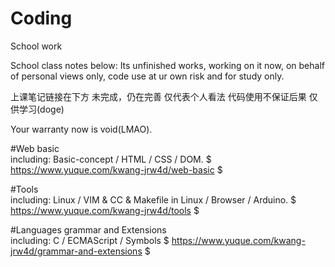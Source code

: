 # Coding
School work 

School class notes below: 
Its unfinished works, working on it now, on behalf of personal views only, code use at ur own risk and for study only.

上课笔记链接在下方
未完成，仍在完善
仅代表个人看法
代码使用不保证后果
仅供学习(doge)

Your warranty now is void(LMAO).

#Web basic         
including: Basic-concept / HTML / CSS / DOM.
$ https://www.yuque.com/kwang-jrw4d/web-basic $


#Tools       
including: Linux / VIM & CC & Makefile in Linux / Browser / Arduino.
$ https://www.yuque.com/kwang-jrw4d/tools $

#Languages grammar and Extensions        
including: C / ECMAScript / Symbols
$ https://www.yuque.com/kwang-jrw4d/grammar-and-extensions $
 
